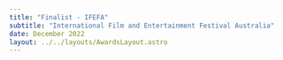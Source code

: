 ```yaml
---
title: "Finalist - IFEFA"
subtitle: "International Film and Entertainment Festival Australia"
date: December 2022
layout: ../../layouts/AwardsLayout.astro
---
```


#